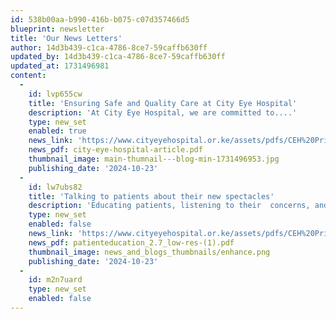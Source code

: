 ```yaml
---
id: 538b00aa-b990-416b-b075-c07d357466d5
blueprint: newsletter
title: 'Our News Letters'
author: 14d3b439-c1ca-4786-8ce7-59caffb630ff
updated_by: 14d3b439-c1ca-4786-8ce7-59caffb630ff
updated_at: 1731496981
content:
  -
    id: lvp655cw
    title: 'Ensuring Safe and Quality Care at City Eye Hospital'
    description: 'At City Eye Hospital, we are committed to....'
    type: new_set
    enabled: true
    news_link: 'https://www.cityeyehospital.or.ke/assets/pdfs/CEH%20Privacy%20Policy.pdf'
    news_pdf: city-eye-hospital-article.pdf
    thumbnail_image: main-thumnail---blog-min-1731496953.jpg
    publishing_date: '2024-10-23'
  -
    id: lw7ubs82
    title: 'Talking to patients about their new spectacles'
    description: 'Educating patients, listening to their  concerns, and...'
    type: new_set
    enabled: false
    news_link: 'https://www.cityeyehospital.or.ke/assets/pdfs/CEH%20Privacy%20Policy.pdf'
    news_pdf: patienteducation_2.7_low-res-(1).pdf
    thumbnail_image: news_and_blogs_thumbnails/enhance.png
    publishing_date: '2024-10-23'
  -
    id: m2n7uard
    type: new_set
    enabled: false
---
```

